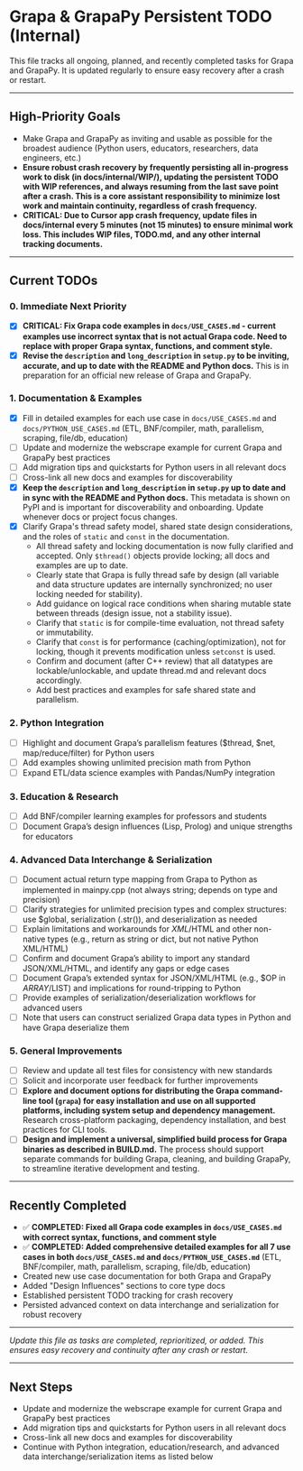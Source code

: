 # Grapa & GrapaPy Persistent TODO (Internal)

This file tracks all ongoing, planned, and recently completed tasks for Grapa and GrapaPy. It is updated regularly to ensure easy recovery after a crash or restart.

---

## High-Priority Goals
- Make Grapa and GrapaPy as inviting and usable as possible for the broadest audience (Python users, educators, researchers, data engineers, etc.)
- **Ensure robust crash recovery by frequently persisting all in-progress work to disk (in docs/internal/WIP/), updating the persistent TODO with WIP references, and always resuming from the last save point after a crash. This is a core assistant responsibility to minimize lost work and maintain continuity, regardless of crash frequency.**
- **CRITICAL: Due to Cursor app crash frequency, update files in docs/internal every 5 minutes (not 15 minutes) to ensure minimal work loss. This includes WIP files, TODO.md, and any other internal tracking documents.**

---

## Current TODOs

### 0. Immediate Next Priority
- [x] **CRITICAL: Fix Grapa code examples in `docs/USE_CASES.md` - current examples use incorrect syntax that is not actual Grapa code. Need to replace with proper Grapa syntax, functions, and comment style.**
- [x] **Revise the `description` and `long_description` in `setup.py` to be inviting, accurate, and up to date with the README and Python docs.** This is in preparation for an official new release of Grapa and GrapaPy.

### 1. Documentation & Examples
- [x] Fill in detailed examples for each use case in `docs/USE_CASES.md` and `docs/PYTHON_USE_CASES.md` (ETL, BNF/compiler, math, parallelism, scraping, file/db, education)
- [ ] Update and modernize the webscrape example for current Grapa and GrapaPy best practices
- [ ] Add migration tips and quickstarts for Python users in all relevant docs
- [ ] Cross-link all new docs and examples for discoverability
- [x] **Keep the `description` and `long_description` in `setup.py` up to date and in sync with the README and Python docs.** This metadata is shown on PyPI and is important for discoverability and onboarding. Update whenever docs or project focus changes.
- [x] Clarify Grapa's thread safety model, shared state design considerations, and the roles of `static` and `const` in the documentation. 
    - All thread safety and locking documentation is now fully clarified and accepted. Only `$thread()` objects provide locking; all docs and examples are up to date.
    - Clearly state that Grapa is fully thread safe by design (all variable and data structure updates are internally synchronized; no user locking needed for stability).
    - Add guidance on logical race conditions when sharing mutable state between threads (design issue, not a stability issue).
    - Clarify that `static` is for compile-time evaluation, not thread safety or immutability.
    - Clarify that `const` is for performance (caching/optimization), not for locking, though it prevents modification unless `setconst` is used.
    - Confirm and document (after C++ review) that all datatypes are lockable/unlockable, and update thread.md and relevant docs accordingly.
    - Add best practices and examples for safe shared state and parallelism.

### 2. Python Integration
- [ ] Highlight and document Grapa’s parallelism features ($thread, $net, map/reduce/filter) for Python users
- [ ] Add examples showing unlimited precision math from Python
- [ ] Expand ETL/data science examples with Pandas/NumPy integration

### 3. Education & Research
- [ ] Add BNF/compiler learning examples for professors and students
- [ ] Document Grapa’s design influences (Lisp, Prolog) and unique strengths for educators

### 4. Advanced Data Interchange & Serialization
- [ ] Document actual return type mapping from Grapa to Python as implemented in mainpy.cpp (not always string; depends on type and precision)
- [ ] Clarify strategies for unlimited precision types and complex structures: use $global, serialization (.str()), and deserialization as needed
- [ ] Explain limitations and workarounds for $XML/$HTML and other non-native types (e.g., return as string or dict, but not native Python XML/HTML)
- [ ] Confirm and document Grapa’s ability to import any standard JSON/XML/HTML, and identify any gaps or edge cases
- [ ] Document Grapa’s extended syntax for JSON/XML/HTML (e.g., $OP in $ARRAY/$LIST) and implications for round-tripping to Python
- [ ] Provide examples of serialization/deserialization workflows for advanced users
- [ ] Note that users can construct serialized Grapa data types in Python and have Grapa deserialize them

### 5. General Improvements
- [ ] Review and update all test files for consistency with new standards
- [ ] Solicit and incorporate user feedback for further improvements
- [ ] **Explore and document options for distributing the Grapa command-line tool (`grapa`) for easy installation and use on all supported platforms, including system setup and dependency management.** Research cross-platform packaging, dependency installation, and best practices for CLI tools.
- [ ] **Design and implement a universal, simplified build process for Grapa binaries as described in BUILD.md.** The process should support separate commands for building Grapa, cleaning, and building GrapaPy, to streamline iterative development and testing.

---

## Recently Completed
- ✅ **COMPLETED: Fixed all Grapa code examples in `docs/USE_CASES.md` with correct syntax, functions, and comment style**
- ✅ **COMPLETED: Added comprehensive detailed examples for all 7 use cases in both `docs/USE_CASES.md` and `docs/PYTHON_USE_CASES.md`** (ETL, BNF/compiler, math, parallelism, scraping, file/db, education)
- Created new use case documentation for both Grapa and GrapaPy
- Added "Design Influences" sections to core type docs
- Established persistent TODO tracking for crash recovery
- Persisted advanced context on data interchange and serialization for robust recovery

---

*Update this file as tasks are completed, reprioritized, or added. This ensures easy recovery and continuity after any crash or restart.* 

---

## Next Steps
- Update and modernize the webscrape example for current Grapa and GrapaPy best practices
- Add migration tips and quickstarts for Python users in all relevant docs
- Cross-link all new docs and examples for discoverability
- Continue with Python integration, education/research, and advanced data interchange/serialization items as listed below 